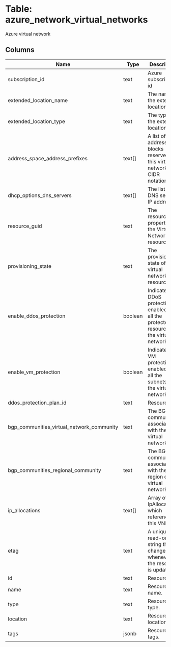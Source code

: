
# Table: azure_network_virtual_networks
Azure virtual network
## Columns
| Name        | Type           | Description  |
| ------------- | ------------- | -----  |
|subscription_id|text|Azure subscription id|
|extended_location_name|text|The name of the extended location.|
|extended_location_type|text|The type of the extended location.|
|address_space_address_prefixes|text[]|A list of address blocks reserved for this virtual network in CIDR notation.|
|dhcp_options_dns_servers|text[]|The list of DNS servers IP addresses.|
|resource_guid|text|The resourceGuid property of the Virtual Network resource.|
|provisioning_state|text|The provisioning state of the virtual network resource|
|enable_ddos_protection|boolean|Indicates if DDoS protection is enabled for all the protected resources in the virtual network|
|enable_vm_protection|boolean|Indicates if VM protection is enabled for all the subnets in the virtual network.|
|ddos_protection_plan_id|text|Resource ID.|
|bgp_communities_virtual_network_community|text|The BGP community associated with the virtual network.|
|bgp_communities_regional_community|text|The BGP community associated with the region of the virtual network.|
|ip_allocations|text[]|Array of IpAllocation which reference this VNET.|
|etag|text|A unique read-only string that changes whenever the resource is updated.|
|id|text|Resource ID.|
|name|text|Resource name.|
|type|text|Resource type.|
|location|text|Resource location.|
|tags|jsonb|Resource tags.|
